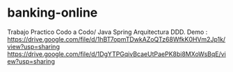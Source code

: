 # banking-online
Trabajo Practico Codo a Codo/ Java Spring
Arquitectura DDD. 
Demo : https://drive.google.com/file/d/1hBT7opmTDwkAZoQTz68WfkK0HVm2Jp1k/view?usp=sharing
https://drive.google.com/file/d/1DgYTPGqivBcaeUtPaePK8bi8MXoWsBqE/view?usp=sharing
